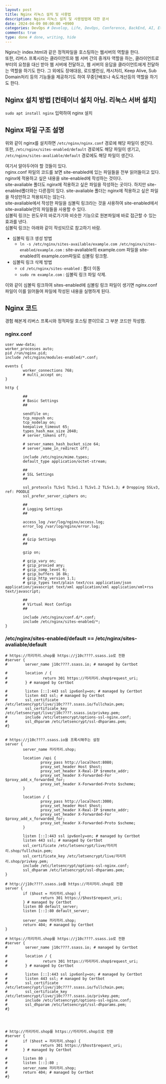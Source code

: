 ```yaml
---
layout: post
title: Nginx 리눅스 설치 및 사용법
description: Nginx 리눅스 설치 및 사용법법에 대한 문서
date: 2024-04-09 00:00:00 +0900
categories: DevOps # Develop, Life, DevOps, Conference, BackEnd, AI, Etc
comments: true
type: done # done, writing, hide
---
```


Nginx는 index.html과 같은 정적파일을 호스팅하는 웹서버의 역할을 한다.  
또한, 리버스 프록시라는 클라이언트와 웹 서버 간의 중개자 역할을 하는, 클라이언트로부터의 요청을 대신 받아 웹 서버에 전달하고, 웹 서버의 응답을 클라이언트에게 전달하는 역할을 하기도 한다.
그 외에도 장애대응, 로드밸런싱, 캐시처리, Keep Alive, Sub Domain처리 등의 기능들을 제공하기도 하여 무중단배포나 속도개선등의 역할을 하기도 한다.

## Nginx 설치 방법 [컨테이너 설치 아님. 리눅스 서버 설치]

`sudo apt install nginx` 입력하여 nginx 설치

## Nginx 파일 구조 설명

위와 같이 nginx를 설치하면 `/etc/nginx/nginx.conf` 경로에 해당 파일이 생긴다.  
또한, `/etc/nginx/sites-enabled/default` 경로에도 해당 파일이 생기고, `/etc/nginx/sites-avaliable/default` 경로에도 해당 파일이 생긴다.

여기서 알아두어야 할 것들이 있다.  
nginx.conf 파일의 코드를 보면 site-enabled에 있는 파일들을 전부 읽어들이고 있다.  
nginx에 적용하고 싶은 내용을 site-enabled에 작성하는 것이다.  
site-avaliable 폴더도 nginx에 적용하고 싶은 파일을 작성하는 곳이다. 하지만 site-enabled폴더와는 다른점이 있다.
site-avaliable 폴더는 nginx에 적용하고 싶은 파일을 작성만하고 적용되지는 않는다.  
site-avaliable에서 작성한 파일을 심볼릭 링크라는 것을 사용하여 site-enabled에서 site-avaliable안의 파일들을 사용할 수 있다.  
심볼릭 링크는 윈도우의 바로가기와 비슷한 기능으로 원본파일에 바로 접근할 수 있는 효과를 낸다.  
심볼릭 링크는 아래와 같이 작성되므로 참고하기 바람.

- 심볼릭 링크 생성 방법
  - `ln -s /etc/nginx/sites-available/example.com /etc/nginx/sites-enabled/example.com` : site-avaliable의 example.com 파일을 site-enabled의 example.com파일로 심볼링 링크함.
- 심볼릭 링크 삭제 방법
  - `cd /etc/nginx/sites-enabled` : 폴더 이동
  - `sudo rm example.com` : 심볼릭 링크 파일 삭제.

이와 같이 심볼릭 링크하여 sites-enabled에 심볼링 링크 파일이 생기면 nginx.conf 파일이 이를 읽어들여 파일에 작성된 내용을 실행하게 된다.

## Nginx 코드

경험 해본게 리버스 프록시와 정적파일 호스팅 뿐이므로 그 부분 코드만 작성함.

### nginx.conf

```
user www-data;
worker_processes auto;
pid /run/nginx.pid;
include /etc/nginx/modules-enabled/*.conf;

events {
        worker_connections 768;
        # multi_accept on;
}

http {

        ##
        # Basic Settings
        ##

        sendfile on;
        tcp_nopush on;
        tcp_nodelay on;
        keepalive_timeout 65;
        types_hash_max_size 2048;
        # server_tokens off;

        # server_names_hash_bucket_size 64;
        # server_name_in_redirect off;

        include /etc/nginx/mime.types;
        default_type application/octet-stream;

        ##
        # SSL Settings
        ##

        ssl_protocols TLSv1 TLSv1.1 TLSv1.2 TLSv1.3; # Dropping SSLv3, ref: POODLE
        ssl_prefer_server_ciphers on;

        ##
        # Logging Settings
        ##

        access_log /var/log/nginx/access.log;
        error_log /var/log/nginx/error.log;

        ##
        # Gzip Settings
        ##

        gzip on;

        # gzip_vary on;
        # gzip_proxied any;
        # gzip_comp_level 6;
        # gzip_buffers 16 8k;
        # gzip_http_version 1.1;
        # gzip_types text/plain text/css application/json application/javascript text/xml application/xml application/xml+rss text/javascript;

        ##
        # Virtual Host Configs
        ##

        include /etc/nginx/conf.d/*.conf;
        include /etc/nginx/sites-enabled/*;
}
```

### /etc/nginx/sites-enabled/default == /etc/nginx/sites-avaliable/default

```
# https://끼리끼리.shop를 https://j10c????.ssass.io로 전환
#server {
#        server_name j10c????.ssass.io; # managed by Certbot

#        location / {
#                return 301 https://끼리끼리.shop$request_uri;
#        } # managed by Certbot

#        listen [::]:443 ssl ipv6only=on; # managed by Certbot
#        listen 443 ssl; # managed by Certbot
#        ssl_certificate /etc/letsencrypt/live/j10c????.ssass.io/fullchain.pem;
#        ssl_certificate_key /etc/letsencrypt/live/j10c????.ssass.io/privkey.pem;
#        include /etc/letsencrypt/options-ssl-nginx.conf;
#        ssl_dhparam /etc/letsencrypt/ssl-dhparams.pem;
#}


# https://j10c????.ssass.io을 프록시해주는 설정
server {
        server_name 끼리끼리.shop;

        location /api {
                proxy_pass http://localhost:8080;
                proxy_set_header Host $host;
                proxy_set_header X-Real-IP $remote_addr;
                proxy_set_header X-Forwarded-For $proxy_add_x_forwarded_for;
                proxy_set_header X-Forwarded-Proto $scheme;
        }

        location / {
                proxy_pass http://localhost:3000;
                proxy_set_header Host $host;
                proxy_set_header X-Real-IP $remote_addr;
                proxy_set_header X-Forwarded-For $proxy_add_x_forwarded_for;
                proxy_set_header X-Forwarded-Proto $scheme;
        }

        listen [::]:443 ssl ipv6only=on; # managed by Certbot
        listen 443 ssl; # managed by Certbot
        ssl_certificate /etc/letsencrypt/live/끼리끼리.shop/fullchain.pem;
        ssl_certificate_key /etc/letsencrypt/live/끼리끼리.shop/privkey.pem;
        include /etc/letsencrypt/options-ssl-nginx.conf;
        ssl_dhparam /etc/letsencrypt/ssl-dhparams.pem;
}

# http://j10c????.ssass.io를 https://끼리끼리.shop로 전환
server {
        if ($host = 끼리끼리.shop) {
                return 301 https://$host$request_uri;
        } # managed by Certbot
        listen 80 default_server;
        listen [::]:80 default_server;

        server_name 끼리끼리.shop;
        return 404; # managed by Certbot
}

# https://끼리끼리.shop를 https://j10c????.ssass.io로 전환
#server {
#        server_name j10c????.ssass.io; # managed by Certbot

#        location / {
#                return 301 https://끼리끼리.shop$request_uri;
#        } # managed by Certbot

#        listen [::]:443 ssl ipv6only=on; # managed by Certbot
#        listen 443 ssl; # managed by Certbot
#        ssl_certificate /etc/letsencrypt/live/j10c????.ssass.io/fullchain.pem;
#        ssl_certificate_key /etc/letsencrypt/live/j10c????.ssass.io/privkey.pem;
#        include /etc/letsencrypt/options-ssl-nginx.conf;
#        ssl_dhparam /etc/letsencrypt/ssl-dhparams.pem;
#}




# http://끼리끼리.shop를 https://끼리끼리.shop으로 전환
#server {
#       if ($host = 끼리끼리.shop) {
#               return 301 https://$host$request_uri;
#       } # managed by Certbot

#       listen 80 ;
#       listen [::]:80 ;
#       server_name 끼리끼리.shop;
#       return 404; # managed by Certbot
#}
```
